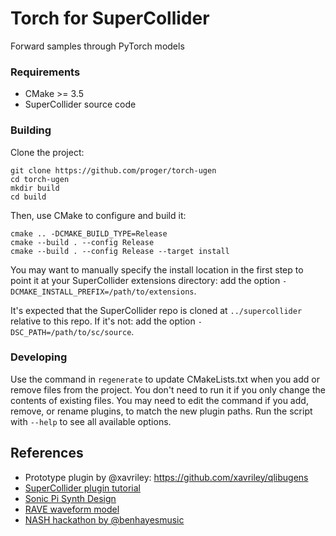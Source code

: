 # Torch for SuperCollider

Forward samples through PyTorch models

### Requirements

- CMake >= 3.5
- SuperCollider source code

### Building

Clone the project:

    git clone https://github.com/proger/torch-ugen
    cd torch-ugen
    mkdir build
    cd build

Then, use CMake to configure and build it:

    cmake .. -DCMAKE_BUILD_TYPE=Release
    cmake --build . --config Release
    cmake --build . --config Release --target install

You may want to manually specify the install location in the first step to point it at your
SuperCollider extensions directory: add the option `-DCMAKE_INSTALL_PREFIX=/path/to/extensions`.

It's expected that the SuperCollider repo is cloned at `../supercollider` relative to this repo. If
it's not: add the option `-DSC_PATH=/path/to/sc/source`.

### Developing

Use the command in `regenerate` to update CMakeLists.txt when you add or remove files from the
project. You don't need to run it if you only change the contents of existing files. You may need to
edit the command if you add, remove, or rename plugins, to match the new plugin paths. Run the
script with `--help` to see all available options.

## References

- Prototype plugin by @xavriley: https://github.com/xavriley/qlibugens
- [SuperCollider plugin tutorial](https://scsynth.org/t/tutorial-supercollider-server-plugins-in-c/3449)
- [Sonic Pi Synth Design](https://github.com/sonic-pi-net/sonic-pi/blob/dev/SYNTH_DESIGN.md)
- [RAVE waveform model](https://github.com/caillonantoine/RAVE)
- [NASH hackathon by @benhayesmusic](https://twitter.com/benhayesmusic/status/1469344561352880130)
